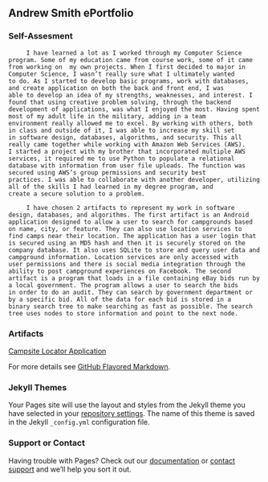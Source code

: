 ## Andrew Smith ePortfolio

### Self-Assesment
```
     I have learned a lot as I worked through my Computer Science program. Some of my education came from course work, some of it came 
from working on  my own projects. When I first decided to major in Computer Science, I wasn’t really sure what I ultimately wanted 
to do. As I started to develop basic programs, work with databases, and create application on both the back and front end, I was 
able to develop an idea of my strengths, weaknesses, and interest. I found that using creative problem solving, through the backend 
development of applications, was what I enjoyed the most. Having spent most of my adult life in the military, adding in a team 
environment really allowed me to excel. By working with others, both in class and outside of it, I was able to increase my skill set 
in software design, databases, algorithms, and security. This all really came together while working with Amazon Web Services (AWS). 
I started a project with my brother that incorporated multiple AWS services, it required me to use Python to populate a relational 
database with information from user file uploads. The function was secured using AWS’s group permissions and security best 
practices. I was able to collaborate with another developer, utilizing all of the skills I had learned in my degree program, and 
create a secure solution to a problem.

     I have chosen 2 artifacts to represent my work in software design, databases, and algorithms. The first artifact is an Android 
application designed to allow a user to search for campgrounds based on name, city, or feature. They can also use location services to 
find camps near their location. The application has a user login that is secured using an MD5 hash and then it is securely stored on the 
company database. It also uses SQLite to store and query user data and campground information. Location services are only accessed with 
user permissions and there is social media integration through the ability to post campground experiences on Facebook. The second 
artifact is a program that loads in a file containing eBay bids run by a local government. The program allows a user to search the bids 
in order to do an audit. They can search by government department or by a specific bid. All of the data for each bid is stored in a 
binary search tree to make searching as fast as possible. The search tree uses nodes to store information and point to the next node. 
```

### Artifacts

[Campsite Locator Application](https://bitbucket.org/andrew_smith13/androidapplication/downloads/)


For more details see [GitHub Flavored Markdown](https://guides.github.com/features/mastering-markdown/).

### Jekyll Themes

Your Pages site will use the layout and styles from the Jekyll theme you have selected in your [repository settings](https://github.com/andysmitharng/andrewSmithCS499/settings). The name of this theme is saved in the Jekyll `_config.yml` configuration file.

### Support or Contact

Having trouble with Pages? Check out our [documentation](https://help.github.com/categories/github-pages-basics/) or [contact support](https://github.com/contact) and we’ll help you sort it out.
